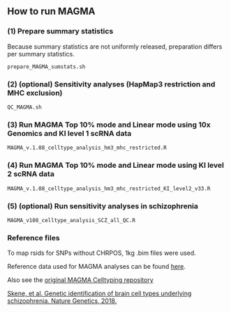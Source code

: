 ## How to run MAGMA

### (1) Prepare summary statistics
Because summary statistics are not uniformly released, preparation differs per summary statistics.

```prepare_MAGMA_sumstats.sh```

### (2) (optional) Sensitivity analyses (HapMap3 restriction and MHC exclusion)
```QC_MAGMA.sh```

### (3) Run MAGMA Top 10% mode and Linear mode using 10x Genomics and KI level 1 scRNA data
```MAGMA_v.1.08_celltype_analysis_hm3_mhc_restricted.R```

### (4) Run MAGMA Top 10% mode and Linear mode using KI level 2 scRNA data
```MAGMA_v.1.08_celltype_analysis_hm3_mhc_restricted_KI_level2_v33.R```

### (5) (optional) Run sensitivity analyses in schizophrenia
```MAGMA_v108_celltype_analysis_SCZ_all_QC.R```

### Reference files
To map rsids for SNPs without CHRPOS, 1kg .bim files were used.

Reference data used for MAGMA analyses can be found [here](https://ctg.cncr.nl/software/MAGMA/ref_data/).

Also see the [original MAGMA Celltyping repository](https://github.com/NathanSkene/MAGMA_Celltyping)

[Skene, et al. Genetic identification of brain cell types underlying schizophrenia. Nature Genetics, 2018.](https://www.nature.com/articles/s41588-018-0129-5)